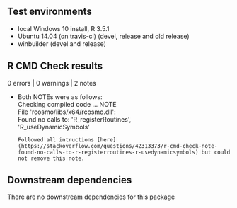 ## Test environments

* local Windows 10 install, R 3.5.1
* Ubuntu 14.04 (on travis-ci) (devel, release and old release)
* winbuilder (devel and release)

## R CMD Check results
0 errors | 0 warnings | 2 notes

* Both NOTEs were as follows:  
  Checking compiled code ... NOTE  
  File 'rcosmo/libs/x64/rcosmo.dll':  
    Found no calls to: 'R_registerRoutines',  
    'R_useDynamicSymbols'

      Followed all intructions [here](https://stackoverflow.com/questions/42313373/r-cmd-check-note-found-no-calls-to-r-registerroutines-r-usedynamicsymbols) but could not remove this note.

## Downstream dependencies
There are no downstream dependencies for this package



